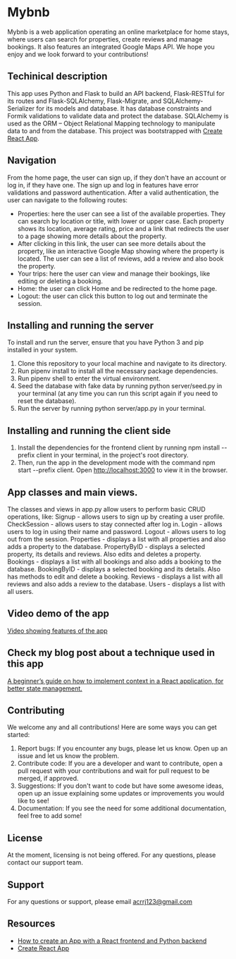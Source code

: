 # Mybnb
Mybnb is a web application operating an online marketplace for home stays, where users can search for properties, create reviews and manage bookings. It also features an integrated Google Maps API.
We hope you enjoy and we look forward to your contributions!

## Techinical description
This app uses Python and Flask to build an API backend, Flask-RESTful for its routes and Flask-SQLAlchemy, Flask-Migrate, and SQLAlchemy-Serializer for its models and database. It has database constraints and Formik validations to validate data and protect the database. SQLAlchemy is used as the ORM – Object Relational Mapping technology to manipulate data to and from the database. 
This project was bootstrapped with [Create React App](https://github.com/facebook/create-react-app).

## Navigation
From the home page, the user can sign up, if they don't have an account or log in, if they have one. The sign up and log in features have error validations and password authentication. After a valid authentication, the user can navigate to the following routes:
- Properties: here the user can see a list of the available properties. They can search by location or title, with lower or upper case. Each property shows its location, average rating, price and a link that redirects the user to a page showing more details about the property. 
- After clicking in this link, the user can see more details about the property, like an interactive Google Map showing where the property is located. The user can see a list of reviews, add a review and also book the property. 
- Your trips: here the user can view and manage their bookings, like editing or deleting a booking. 
- Home: the user can click Home and be redirected to the home page.
- Logout: the user can click this button to log out and terminate the session.

## Installing and running the server
To install and run the server, ensure that you have Python 3 and pip installed in your system.
1. Clone this repository to your local machine and navigate to its directory.
2. Run pipenv install to install all the necessary package dependencies.
3. Run pipenv shell to enter the virtual environment.
4. Seed the database with fake data by running python server/seed.py in your terminal (at any time you can run this script again if you need to reset the database).
5. Run the server by running python server/app.py in your terminal.

## Installing and running the client side
1. Install the dependencies for the frontend client by running npm install --prefix client in your terminal, in the project's root directory.
2. Then, run the app in the development mode with the command npm start --prefix client. Open [http://localhost:3000](http://localhost:3000) to view it in the browser.

## App classes and main views.
The classes and views in app.py allow users to perform basic CRUD operations, like: 
Signup - allows users to sign up by creating a user profile.
CheckSession - allows users to stay connected after log in. 
Login - allows users to log in using their name and password.
Logout - allows users to log out from the session.
Properties - displays a list with all properties and also adds a property to the database.
PropertyByID - displays a selected property, its details and reviews. Also edits and deletes a property.
Bookings - displays a list with all bookings and also adds a booking to the database.
BookingByID - displays a selected booking and its details. Also has methods to edit and delete a booking.
Reviews - displays a list with all reviews and also adds a review to the database.
Users - displays a list with all users.

## Video demo of the app
[Video showing features of the app](https://www.loom.com/share/dee7d60a507445f9b7c94ae0e2ca706d?sid=0080d0f6-abc5-40b0-86ce-47fd7a5dc512)

## Check my blog post about a technique used in this app 
[A beginner’s guide on how to implement context in a React application, for better state management.](https://medium.com/@anna-cole/a-beginners-guide-on-how-to-implement-context-in-a-react-application-for-better-state-management-06e52897715d)

## Contributing
We welcome any and all contributions! Here are some ways you can get started:
1. Report bugs: If you encounter any bugs, please let us know. Open up an issue and let us know the problem.
2. Contribute code: If you are a developer and want to contribute, open a pull request with your contributions and wait for pull request to be merged, if approved. 
3. Suggestions: If you don't want to code but have some awesome ideas, open up an issue explaining some updates or improvements you would like to see!
4. Documentation: If you see the need for some additional documentation, feel free to add some!

## License
At the moment, licensing is not being offered. For any questions, please contact our support team.

## Support
For any questions or support, please email acrrj123@gmail.com

## Resources
- [How to create an App with a React frontend and Python backend](https://medium.com/@anna-cole/an-outline-for-planning-the-creation-of-a-full-stack-application-with-a-react-frontend-and-a-python-57b47d46165a)
- [Create React App](https://github.com/facebook/create-react-app)



